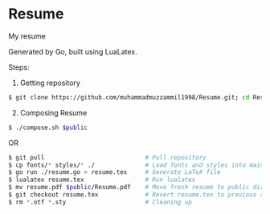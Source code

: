 # Resume

My resume

Generated by Go, built using LuaLatex.

Steps:

1. Getting repository

```bash
$ git clone https://github.com/muhammadmuzzammil1998/Resume.git; cd Resume
```

2. Composing Resume

```bash
$ ./compose.sh $public
```

OR

```bash
$ git pull                            # Pull repository
$ cp fonts/* styles/* ./              # Load fonts and styles into main directory
$ go run ./resume.go > resume.tex     # Generate LaTeX file
$ lualatex resume.tex                 # Run lualatex
$ mv resume.pdf $public/Resume.pdf    # Move fresh resume to public directory
$ git checkout resume.tex             # Revert resume.tex to previous state
$ rm *.otf *.sty                      # Cleaning up
```
